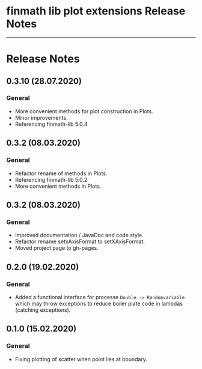finmath lib plot extensions Release Notes
==========

****************************************

# Release Notes


## 0.3.10 (28.07.2020)

### General

 - More convenient methods for plot construction in Plots.
 - Minor improvements.
 - Referencing finmath-lib 5.0.4


## 0.3.2 (08.03.2020)

### General

 - Refactor rename of methods in Plots.
 - Referencing finmath-lib 5.0.2
 - More convenient methods in Plots.
 

## 0.3.2 (08.03.2020)

### General

- Improved documentation / JavaDoc and code style.
- Refactor rename setxAxisFormat to setXAxisFormat.
- Moved project page to gh-pages.


## 0.2.0 (19.02.2020)

### General

- Added a functional interface for processe `Double -> Randomvariable` which may throw exceptions to reduce boiler plate code in lambdas (catching exceptions).


## 0.1.0 (15.02.2020)

### General

- Fixing plotting of scatter when point lies at boundary.

